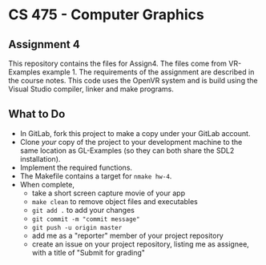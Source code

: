 # CS 475 - Computer Graphics
## Assignment 4

This repository contains the files for Assign4. The files come from VR-Examples example 1. The requirements of the assignment are described in the course notes. This code uses the OpenVR system and is build using the Visual Studio compiler, linker and make programs. 

## What to Do


- In GitLab, fork this project to make a copy under your GitLab account.
- Clone _your_ copy of the project to your development machine to the same location as GL-Examples (so they can both share the SDL2 installation). 
- Implement the required functions. 
- The Makefile contains a target for ``nmake hw-4``.
- When complete, 
    - take a short screen capture movie of your app
    - ``make clean`` to remove object files and executables
    - ``git add .`` to add your changes
    - ``git commit -m "commit message"``
    - ``git push -u origin master``
    - add me as a "reporter" member of your project repository
    - create an issue on your project repository, listing me as assignee, with a title of "Submit for grading"
